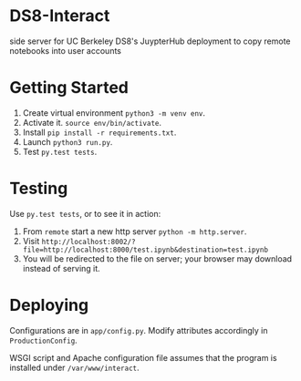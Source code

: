 # DS8-Interact
side server for UC Berkeley DS8's JuypterHub deployment to copy remote notebooks into user accounts

# Getting Started

1. Create virtual environment `python3 -m venv env`.
2. Activate it. `source env/bin/activate`.
3. Install `pip install -r requirements.txt`.
4. Launch `python3 run.py`.
5. Test `py.test tests`.

# Testing

Use `py.test tests`, or to see it in action:
 
1. From `remote` start a new http server `python -m http.server`.
2. Visit `http://localhost:8002/?file=http://localhost:8000/test.ipynb&destination=test.ipynb`
3. You will be redirected to the file on server; your browser may download 
instead of serving it.

# Deploying

Configurations are in `app/config.py`. Modify attributes accordingly in 
`ProductionConfig`.

WSGI script and Apache configuration file assumes that the program is installed 
under `/var/www/interact`.